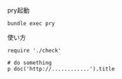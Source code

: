 pry起動
```
bundle exec pry
```

使い方
```
require './check'

# do something
p doc('http://............').title
```